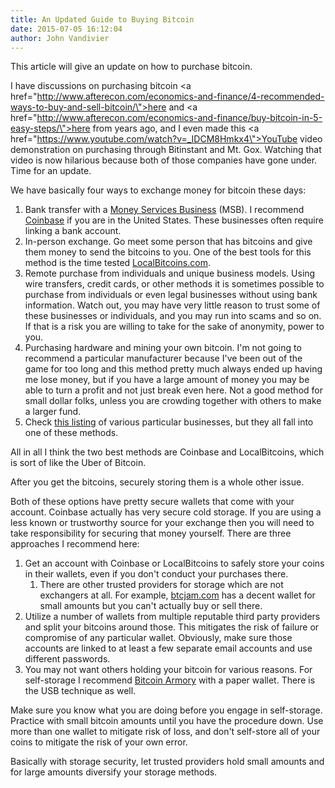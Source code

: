 ```yaml
---
title: An Updated Guide to Buying Bitcoin
date: 2015-07-05 16:12:04
author: John Vandivier
---
```




This article will give an update on how to purchase bitcoin.

I have discussions on purchasing bitcoin <a href=\"http://www.afterecon.com/economics-and-finance/4-recommended-ways-to-buy-and-sell-bitcoin/\">here</a> and <a href=\"http://www.afterecon.com/economics-and-finance/buy-bitcoin-in-5-easy-steps/\">here</a> from years ago, and I even made this <a href=\"https://www.youtube.com/watch?v=_IDCM8Hmkx4\">YouTube video </a>demonstration on purchasing through Bitinstant and Mt. Gox. Watching that video is now hilarious because both of those companies have gone under. Time for an update.

We have basically four ways to exchange money for bitcoin these days:
<ol>
	<li>Bank transfer with a <a href=\"https://en.wikipedia.org/wiki/Money_services_business\">Money Services Business</a> (MSB). I recommend <a href=\"https://www.coinbase.com/home\">Coinbase</a> if you are in the United States. These businesses often require linking a bank account.</li>
	<li>In-person exchange. Go meet some person that has bitcoins and give them money to send the bitcoins to you. One of the best tools for this method is the time tested <a href=\"https://localbitcoins.com/guides/how-to-buy-bitcoins\">LocalBitcoins.com</a>.</li>
	<li>Remote purchase from individuals and unique business models. Using wire transfers, credit cards, or other methods it is sometimes possible to purchase from individuals or even legal businesses without using bank information. Watch out, you may have very little reason to trust some of these businesses or individuals, and you may run into scams and so on. If that is a risk you are willing to take for the sake of anonymity, power to you.</li>
	<li>Purchasing hardware and mining your own bitcoin. I'm not going to recommend a particular manufacturer because I've been out of the game for too long and this method pretty much always ended up having me lose money, but if you have a large amount of money you may be able to turn a profit and not just break even here. Not a good method for small dollar folks, unless you are crowding together with others to make a larger fund.</li>
	<li>Check <a href=\"https://en.bitcoin.it/wiki/Buying_Bitcoins_%28the_newbie_version%29\">this listing</a> of various particular businesses, but they all fall into one of these methods.</li>
</ol>
All in all I think the two best methods are Coinbase and LocalBitcoins, which is sort of like the Uber of Bitcoin.

After you get the bitcoins, securely storing them is a whole other issue.

Both of these options have pretty secure wallets that come with your account. Coinbase actually has very secure cold storage. If you are using a less known or trustworthy source for your exchange then you will need to take responsibility for securing that money yourself. There are three approaches I recommend here:
<ol>
	<li>Get an account with Coinbase or LocalBitcoins to safely store your coins in their wallets, even if you don't conduct your purchases there.
<ol>
	<li>There are other trusted providers for storage which are not exchangers at all. For example, <a href=\"https://btcjam.com/\">btcjam.com</a> has a decent wallet for small amounts but you can't actually buy or sell there.</li>
</ol>
</li>
	<li>Utilize a number of wallets from multiple reputable third party providers and split your bitcoins around those. This mitigates the risk of failure or compromise of any particular wallet. Obviously, make sure those accounts are linked to at least a few separate email accounts and use different passwords.</li>
	<li>You may not want others holding your bitcoin for various reasons. For self-storage I recommend <a href=\"https://bitcoinarmory.com/\">Bitcoin Armory</a> with a paper wallet. There is the USB technique as well.</li>
</ol>
Make sure you know what you are doing before you engage in self-storage. Practice with small bitcoin amounts until you have the procedure down. Use more than one wallet to mitigate risk of loss, and don't self-store all of your coins to mitigate the risk of your own error.

Basically with storage security, let trusted providers hold small amounts and for large amounts diversify your storage methods.